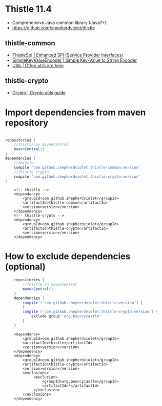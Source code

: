 # Thistle 11.4
* Comprehensive Java common library (Java7+)
* https://github.com/shepherdviolet/thistle

## thistle-common

* [ThistleSpi | Enhanced SPI (Service Provider Interfaces)](https://github.com/shepherdviolet/thistle/blob/master/docs/thistlespi/guide.md)
* [SimpleKeyValueEncoder | Simple Key-Value to String Encoder](https://github.com/shepherdviolet/thistle/blob/master/docs/kvencoder/guide.md)
* [Utils | Other utils are here](https://github.com/shepherdviolet/thistle/tree/master/src/main/java/sviolet/thistle/util)

## thistle-crypto

* [Crypto | Crypto utils guide](https://github.com/shepherdviolet/thistle/blob/master/docs/crypto/guide.md)

# Import dependencies from maven repository

```gradle

repositories {
	//Thistle in mavenCentral
    mavenCentral()
}
dependencies {
    //thistle
    compile 'com.github.shepherdviolet:thistle-common:version'
    //thistle crypto
    compile 'com.github.shepherdviolet:thistle-crypto:version'
}

```

```maven
    <!-- thistle -->
    <dependency>    
        <groupId>com.github.shepherdviolet</groupId>
        <artifactId>thistle-common</artifactId>
        <version>version</version> 
    </dependency>
    <!-- thistle-crypto -->
    <dependency>    
        <groupId>com.github.shepherdviolet</groupId>
        <artifactId>thistle-crypto</artifactId>
        <version>version</version> 
    </dependency>
```

# How to exclude dependencies (optional)

```gradle
    repositories {
    	//Thistle in mavenCentral
        mavenCentral()
    }
    dependencies {
        compile ('com.github.shepherdviolet:thistle:version') {
        }
        compile ('com.github.shepherdviolet:thistle-crypto:version') {
            exclude group:'org.bouncycastle'
        }
    }
```

```maven
    <dependency>
        <groupId>com.github.shepherdviolet</groupId>
        <artifactId>thistle</artifactId>
        <version>version</version>
    </dependency>
    <dependency>
        <groupId>com.github.shepherdviolet</groupId>
        <artifactId>thistle-crypto</artifactId>
        <version>version</version>
        <exclusions>
             <exclusion>
                 <groupId>org.bouncycastle</groupId>
                 <artifactId>*</artifactId>
             </exclusion>
        </exclusions>
    </dependency>
```
